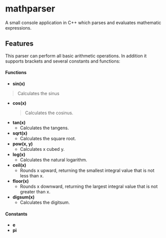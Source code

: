 mathparser
==========

A small console application in C++ which parses and evaluates mathematic expressions.

## Features
This parser can perform all basic arithmetic operations. In addition it supports brackets and several constants and functions:

#### Functions

- **sin(x)**

> Calculates the sinus

- **cos(x)**
  > Calculates the cosinus.
- **tan(x)**
  - Calculates the tangens.
- **sqrt(x)**
  - Calculates the square root.
- **pow(x, y)**
  - Calculates x cubed y.
- **log(x)**
  - Calculates the natural logarithm.
- **ceil(x)**
  - Rounds x upward, returning the smallest integral value that is not less than x.
- **floor(x)**
  - Rounds x downward, returning the largest integral value that is not greater than x.
- **digsum(x)**
  - Calculates the digitsum.

#### Constants
- **e**
- **pi**

